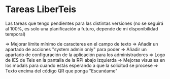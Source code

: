# Tareas LiberTeis

Las tareas que tengo pendientes para las distintas versiones (no se seguirá al 100%, es solo una planificación a futuro, depende de mi disponibilidad temporal)

=> Mejorar límite mínimo de caracteres en el campo de texto
=> Añadir un apartado de acciones "system admin only" para poder 
=> Añadir un apartado de configuración de la aplicación para los administradores
=> Logo de IES de Teis en la pantalla de la RPi abajo izquierda
=> Mejoras visuales en los modals para cuando estás esperando a que la solicitud se procese
=> Texto encima del código QR que ponga "Escanéame"